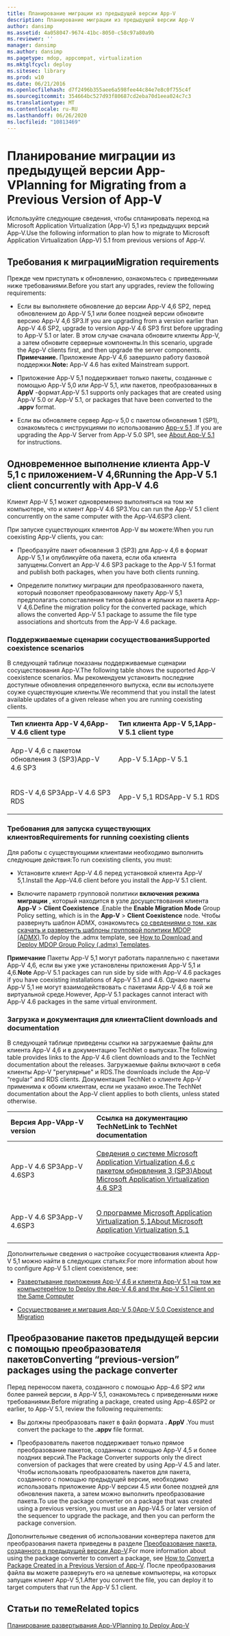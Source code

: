 ```yaml
---
title: Планирование миграции из предыдущей версии App-V
description: Планирование миграции из предыдущей версии App-V
author: dansimp
ms.assetid: 4a058047-9674-41bc-8050-c58c97a80a9b
ms.reviewer: ''
manager: dansimp
ms.author: dansimp
ms.pagetype: mdop, appcompat, virtualization
ms.mktglfcycl: deploy
ms.sitesec: library
ms.prod: w10
ms.date: 06/21/2016
ms.openlocfilehash: d7f2496b355aee6a598fee44c84e7e8c0f755c4f
ms.sourcegitcommit: 354664bc527d93f80687cd2eba70d1eea024c7c3
ms.translationtype: MT
ms.contentlocale: ru-RU
ms.lasthandoff: 06/26/2020
ms.locfileid: "10813469"
---
```

# <span data-ttu-id="8d131-103">Планирование миграции из предыдущей версии App-V</span><span class="sxs-lookup"><span data-stu-id="8d131-103">Planning for Migrating from a Previous Version of App-V</span></span>


<span data-ttu-id="8d131-104">Используйте следующие сведения, чтобы спланировать переход на Microsoft Application Virtualization (App-V) 5,1 из предыдущих версий App-V.</span><span class="sxs-lookup"><span data-stu-id="8d131-104">Use the following information to plan how to migrate to Microsoft Application Virtualization (App-V) 5.1 from previous versions of App-V.</span></span>

## <span data-ttu-id="8d131-105">Требования к миграции</span><span class="sxs-lookup"><span data-stu-id="8d131-105">Migration requirements</span></span>


<span data-ttu-id="8d131-106">Прежде чем приступать к обновлению, ознакомьтесь с приведенными ниже требованиями.</span><span class="sxs-lookup"><span data-stu-id="8d131-106">Before you start any upgrades, review the following requirements:</span></span>

-   <span data-ttu-id="8d131-107">Если вы выполняете обновление до версии App-V 4,6 SP2, перед обновлением до App-V 5,1 или более поздней версии обновите версию App-V 4,6 SP3.</span><span class="sxs-lookup"><span data-stu-id="8d131-107">If you are upgrading from a version earlier than App-V 4.6 SP2, upgrade to version App-V 4.6 SP3 first before upgrading to App-V 5.1 or later.</span></span> <span data-ttu-id="8d131-108">В этом случае сначала обновите клиенты App-V, а затем обновите серверные компоненты.</span><span class="sxs-lookup"><span data-stu-id="8d131-108">In this scenario, upgrade the App-V clients first, and then upgrade the server components.</span></span>
<span data-ttu-id="8d131-109">**Примечание.** Приложение App-V 4,6 завершило работу базовой поддержки.</span><span class="sxs-lookup"><span data-stu-id="8d131-109">**Note:** App-V 4.6 has exited Mainstream support.</span></span>

-   <span data-ttu-id="8d131-110">Приложение App-V 5,1 поддерживает только пакеты, созданные с помощью App-V 5,0 или App-V 5,1, или пакетов, преобразованных в **AppV** -формат.</span><span class="sxs-lookup"><span data-stu-id="8d131-110">App-V 5.1 supports only packages that are created using App-V 5.0 or App-V 5.1, or packages that have been converted to the **.appv** format.</span></span>

-   <span data-ttu-id="8d131-111">Если вы обновляете сервер App-v 5,0 с пакетом обновления 1 (SP1), ознакомьтесь с инструкциями по использованию [App-v 5,1](about-app-v-51.md#bkmk-migrate-to-51) .</span><span class="sxs-lookup"><span data-stu-id="8d131-111">If you are upgrading the App-V Server from App-V 5.0 SP1, see [About App-V 5.1](about-app-v-51.md#bkmk-migrate-to-51) for instructions.</span></span>

## <span data-ttu-id="8d131-112">Одновременное выполнение клиента App-V 5,1 с приложением-V 4,6</span><span class="sxs-lookup"><span data-stu-id="8d131-112">Running the App-V 5.1 client concurrently with App-V 4.6</span></span>


<span data-ttu-id="8d131-113">Клиент App-V 5,1 может одновременно выполняться на том же компьютере, что и клиент App-V 4.6 SP3.</span><span class="sxs-lookup"><span data-stu-id="8d131-113">You can run the App-V 5.1 client concurrently on the same computer with the App-V4.6SP3 client.</span></span>

<span data-ttu-id="8d131-114">При запуске существующих клиентов App-V вы можете:</span><span class="sxs-lookup"><span data-stu-id="8d131-114">When you run coexisting App-V clients, you can:</span></span>

-   <span data-ttu-id="8d131-115">Преобразуйте пакет обновления 3 (SP3) для App-v 4,6 в формат App-V 5,1 и опубликуйте оба пакета, если оба клиента запущены.</span><span class="sxs-lookup"><span data-stu-id="8d131-115">Convert an App-V 4.6 SP3 package to the App-V 5.1 format and publish both packages, when you have both clients running.</span></span>

-   <span data-ttu-id="8d131-116">Определите политику миграции для преобразованного пакета, который позволяет преобразованному пакету App-V 5,1 предполагать сопоставления типов файлов и ярлыки из пакета App-V 4,6.</span><span class="sxs-lookup"><span data-stu-id="8d131-116">Define the migration policy for the converted package, which allows the converted App-V 5.1 package to assume the file type associations and shortcuts from the App-V 4.6 package.</span></span>

### <span data-ttu-id="8d131-117">Поддерживаемые сценарии сосуществования</span><span class="sxs-lookup"><span data-stu-id="8d131-117">Supported coexistence scenarios</span></span>

<span data-ttu-id="8d131-118">В следующей таблице показаны поддерживаемые сценарии сосуществования App-V.</span><span class="sxs-lookup"><span data-stu-id="8d131-118">The following table shows the supported App-V coexistence scenarios.</span></span> <span data-ttu-id="8d131-119">Мы рекомендуем установить последние доступные обновления определенного выпуска, если вы используете соуже существующие клиенты.</span><span class="sxs-lookup"><span data-stu-id="8d131-119">We recommend that you install the latest available updates of a given release when you are running coexisting clients.</span></span>

<table>
<colgroup>
<col width="50%" />
<col width="50%" />
</colgroup>
<thead>
<tr class="header">
<th align="left"><span data-ttu-id="8d131-120">Тип клиента App-V 4,6</span><span class="sxs-lookup"><span data-stu-id="8d131-120">App-V 4.6 client type</span></span></th>
<th align="left"><span data-ttu-id="8d131-121">Тип клиента App-V 5,1</span><span class="sxs-lookup"><span data-stu-id="8d131-121">App-V 5.1 client type</span></span></th>
</tr>
</thead>
<tbody>
<tr class="odd">
<td align="left"><p><span data-ttu-id="8d131-122">App-V 4,6 с пакетом обновления 3 (SP3)</span><span class="sxs-lookup"><span data-stu-id="8d131-122">App-V 4.6 SP3</span></span></p></td>
<td align="left"><p><span data-ttu-id="8d131-123">App-V 5.1</span><span class="sxs-lookup"><span data-stu-id="8d131-123">App-V 5.1</span></span></p></td>
</tr>
<tr class="even">
<td align="left"><p><span data-ttu-id="8d131-124">RDS-V 4,6 SP3</span><span class="sxs-lookup"><span data-stu-id="8d131-124">App-V 4.6 SP3 RDS</span></span></p></td>
<td align="left"><p><span data-ttu-id="8d131-125">App-V 5,1 RDS</span><span class="sxs-lookup"><span data-stu-id="8d131-125">App-V 5.1 RDS</span></span></p></td>
</tr>
</tbody>
</table>

 

### <span data-ttu-id="8d131-126">Требования для запуска существующих клиентов</span><span class="sxs-lookup"><span data-stu-id="8d131-126">Requirements for running coexisting clients</span></span>

<span data-ttu-id="8d131-127">Для работы с существующими клиентами необходимо выполнить следующие действия:</span><span class="sxs-lookup"><span data-stu-id="8d131-127">To run coexisting clients, you must:</span></span>

-   <span data-ttu-id="8d131-128">Установите клиент App-V 4.6 перед установкой клиента App-V 5,1.</span><span class="sxs-lookup"><span data-stu-id="8d131-128">Install the App-V4.6 client before you install the App-V 5.1 client.</span></span>

-   <span data-ttu-id="8d131-129">Включите параметр групповой политики **включения режима миграции** , который находится в узле досуществования клиента **App-V** &gt; **Client Coexistence** .</span><span class="sxs-lookup"><span data-stu-id="8d131-129">Enable the **Enable Migration Mode** Group Policy setting, which is in the **App-V** &gt; **Client Coexistence** node.</span></span> <span data-ttu-id="8d131-130">Чтобы развернуть шаблон ADMX, ознакомьтесь [со сведениями о том, как скачать и развернуть шаблоны групповой политики MDOP (ADMX)](https://technet.microsoft.com/library/dn659707.aspx).</span><span class="sxs-lookup"><span data-stu-id="8d131-130">To deploy the .admx template, see [How to Download and Deploy MDOP Group Policy (.admx) Templates](https://technet.microsoft.com/library/dn659707.aspx).</span></span>

<span data-ttu-id="8d131-131">**Примечание**  Пакеты App-V 5,1 могут работать параллельно с пакетами App-V 4,6, если вы уже уже установлены приложения App-V 5,1 и 4,6.</span><span class="sxs-lookup"><span data-stu-id="8d131-131">**Note** App-V 5.1 packages can run side by side with App-V 4.6 packages if you have coexisting installations of App-V 5.1 and 4.6.</span></span> <span data-ttu-id="8d131-132">Однако пакеты App-V 5,1 не могут взаимодействовать с пакетами App-V 4,6 в той же виртуальной среде.</span><span class="sxs-lookup"><span data-stu-id="8d131-132">However, App-V 5.1 packages cannot interact with App-V 4.6 packages in the same virtual environment.</span></span>

 

### <span data-ttu-id="8d131-133">Загрузка и документация для клиента</span><span class="sxs-lookup"><span data-stu-id="8d131-133">Client downloads and documentation</span></span>

<span data-ttu-id="8d131-134">В следующей таблице приведены ссылки на загружаемые файлы для клиента App-V 4,6 и в документацию TechNet о выпусках.</span><span class="sxs-lookup"><span data-stu-id="8d131-134">The following table provides links to the App-V 4.6 client downloads and to the TechNet documentation about the releases.</span></span> <span data-ttu-id="8d131-135">Загружаемые файлы включают в себя клиенты App-V "регулярные" и RDS.</span><span class="sxs-lookup"><span data-stu-id="8d131-135">The downloads include the App-V “regular” and RDS clients.</span></span> <span data-ttu-id="8d131-136">Документация TechNet о клиенте App-V применима к обоим клиентам, если не указано иное.</span><span class="sxs-lookup"><span data-stu-id="8d131-136">The TechNet documentation about the App-V client applies to both clients, unless stated otherwise.</span></span>

<table>
<colgroup>
<col width="33%" />
<col width="50%" />
</colgroup>
<thead>
<tr class="header">
<th align="left"><span data-ttu-id="8d131-137">Версия App-V</span><span class="sxs-lookup"><span data-stu-id="8d131-137">App-V version</span></span></th>
<th align="left"><span data-ttu-id="8d131-138">Ссылка на документацию TechNet</span><span class="sxs-lookup"><span data-stu-id="8d131-138">Link to TechNet documentation</span></span></th>
</tr>
</thead>
<tbody>
<tr class="odd">
<td align="left"><p><span data-ttu-id="8d131-139">App-V 4.6 SP3</span><span class="sxs-lookup"><span data-stu-id="8d131-139">App-V 4.6SP3</span></span></p></td>
<td align="left"><p><a href="https://technet.microsoft.com/library/dn511019.aspx" data-raw-source="[About Microsoft Application Virtualization 4.6 SP3](https://technet.microsoft.com/library/dn511019.aspx)"><span data-ttu-id="8d131-140">Сведения о системе Microsoft Application Virtualization 4.6 с пакетом обновления 3 (SP3)</span><span class="sxs-lookup"><span data-stu-id="8d131-140">About Microsoft Application Virtualization 4.6 SP3</span></span></a></p></td>
</tr>
<tr class="even">
<td align="left"><p><span data-ttu-id="8d131-141">App-V 4.6 SP3</span><span class="sxs-lookup"><span data-stu-id="8d131-141">App-V 4.6SP3</span></span></p></td>
<td align="left"><p><a href="about-app-v-51.md" data-raw-source="[About Microsoft Application Virtualization 5.1](about-app-v-51.md)"><span data-ttu-id="8d131-142">О программе Microsoft Application Virtualization 5,1</span><span class="sxs-lookup"><span data-stu-id="8d131-142">About Microsoft Application Virtualization 5.1</span></span></a></p></td>
</tr>
</tbody>
</table>

 

<span data-ttu-id="8d131-143">Дополнительные сведения о настройке сосуществования клиента App-V 5,1 можно найти в следующих статьях:</span><span class="sxs-lookup"><span data-stu-id="8d131-143">For more information about how to configure App-V 5.1 client coexistence, see:</span></span>

-   [<span data-ttu-id="8d131-144">Развертывание приложения App-V 4,6 и клиента App-V 5,1 на том же компьютере</span><span class="sxs-lookup"><span data-stu-id="8d131-144">How to Deploy the App-V 4.6 and the App-V 5.1 Client on the Same Computer</span></span>](how-to-deploy-the-app-v-46-and-the-app-v--51-client-on-the-same-computer.md)

-   [<span data-ttu-id="8d131-145">Сосуществование и миграция App-V 5,0</span><span class="sxs-lookup"><span data-stu-id="8d131-145">App-V 5.0 Coexistence and Migration</span></span>](https://technet.microsoft.com/windows/jj835811.aspx)

## <a href="" id="converting--previous-version--packages-using-the-package-converter-"></a><span data-ttu-id="8d131-146">Преобразование пакетов предыдущей версии с помощью преобразователя пакетов</span><span class="sxs-lookup"><span data-stu-id="8d131-146">Converting “previous-version” packages using the package converter</span></span>


<span data-ttu-id="8d131-147">Перед переносом пакета, созданного с помощью App-4.6 SP2 или более ранней версии, в App-V 5,1, ознакомьтесь с приведенными ниже требованиями.</span><span class="sxs-lookup"><span data-stu-id="8d131-147">Before migrating a package, created using App-4.6SP2 or earlier, to App-V 5.1, review the following requirements:</span></span>

-   <span data-ttu-id="8d131-148">Вы должны преобразовать пакет в файл формата **. AppV** .</span><span class="sxs-lookup"><span data-stu-id="8d131-148">You must convert the package to the **.appv** file format.</span></span>

-   <span data-ttu-id="8d131-149">Преобразователь пакетов поддерживает только прямое преобразование пакетов, созданных с помощью App-V 4,5 и более поздних версий.</span><span class="sxs-lookup"><span data-stu-id="8d131-149">The Package Converter supports only the direct conversion of packages that were created by using App-V 4.5 and later.</span></span> <span data-ttu-id="8d131-150">Чтобы использовать преобразователь пакетов для пакета, созданного с помощью предыдущей версии, необходимо использовать приложение App-V версии 4.5 или более поздней для обновления пакета, а затем можно выполнить преобразование пакета.</span><span class="sxs-lookup"><span data-stu-id="8d131-150">To use the package converter on a package that was created using a previous version, you must use an App-V4.5 or later version of the sequencer to upgrade the package, and then you can perform the package conversion.</span></span>

<span data-ttu-id="8d131-151">Дополнительные сведения об использовании конвертера пакетов для преобразования пакета приведены в разделе [Преобразование пакета, созданного в предыдущей версии App-V](how-to-convert-a-package-created-in-a-previous-version-of-app-v51.md).</span><span class="sxs-lookup"><span data-stu-id="8d131-151">For more information about using the package converter to convert a package, see [How to Convert a Package Created in a Previous Version of App-V](how-to-convert-a-package-created-in-a-previous-version-of-app-v51.md).</span></span> <span data-ttu-id="8d131-152">После преобразования файла вы можете развернуть его на целевые компьютеры, на которых запущен клиент App-V 5,1.</span><span class="sxs-lookup"><span data-stu-id="8d131-152">After you convert the file, you can deploy it to target computers that run the App-V 5.1 client.</span></span>






## <span data-ttu-id="8d131-153">Статьи по теме</span><span class="sxs-lookup"><span data-stu-id="8d131-153">Related topics</span></span>


[<span data-ttu-id="8d131-154">Планирование развертывания App-V</span><span class="sxs-lookup"><span data-stu-id="8d131-154">Planning to Deploy App-V</span></span>](planning-to-deploy-app-v51.md)

 

 





